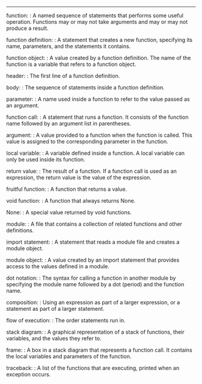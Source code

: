 --------

function:
:   A named sequence of statements that performs some useful operation. Functions may or may not take arguments and may or may not produce a result.

function definition:
:   A statement that creates a new function, specifying its name, parameters, and the statements it contains.

function object:
:   A value created by a function definition. The name of the function is a variable that refers to a function object.

header:
:   The first line of a function definition.

body:
:   The sequence of statements inside a function definition.

parameter:
:   A name used inside a function to refer to the value passed as an argument.

function call:
:   A statement that runs a function. It consists of the function name followed by an argument list in parentheses.

argument:
:   A value provided to a function when the function is called. This value is assigned to the corresponding parameter in the function.

local variable:
:   A variable defined inside a function. A local variable can only be used inside its function.

return value:
:   The result of a function. If a function call is used as an expression, the return value is the value of the expression.

fruitful function:
:   A function that returns a value.

void function:
:   A function that always returns <span>None</span>.

<span>None</span>:
:   A special value returned by void functions.

module:
:   A file that contains a collection of related functions and other definitions.

import statement:
:   A statement that reads a module file and creates a module object.

module object:
:   A value created by an <span>import</span> statement that provides access to the values defined in a module.

dot notation:
:   The syntax for calling a function in another module by specifying the module name followed by a dot (period) and the function name.

composition:
:   Using an expression as part of a larger expression, or a statement as part of a larger statement.

flow of execution:
:   The order statements run in.

stack diagram:
:   A graphical representation of a stack of functions, their variables, and the values they refer to.

frame:
:   A box in a stack diagram that represents a function call. It contains the local variables and parameters of the function.

traceback:
:   A list of the functions that are executing, printed when an exception occurs.


